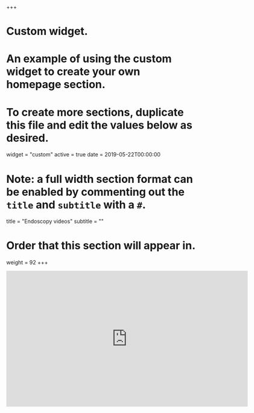 +++
# Custom widget.
# An example of using the custom widget to create your own homepage section.
# To create more sections, duplicate this file and edit the values below as desired.
widget = "custom"
active = true
date = 2019-05-22T00:00:00

# Note: a full width section format can be enabled by commenting out the `title` and `subtitle` with a `#`.
title = "Endoscopy videos"
subtitle = ""

# Order that this section will appear in.
weight = 92
+++


<iframe id="ytplayer" type="text/html" width="640" height="360"
  src="http://www.youtube.com/embed/videoseries?list=PLpzLzN1ax2RvcJP8Gx7j375fr5qG7LMZ7"
  frameborder="0"></iframe>

